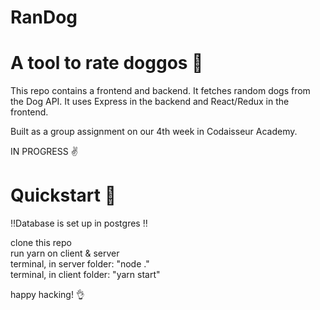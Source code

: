 # RanDog <br>
# A tool to rate doggos 🐶


This repo contains a frontend and backend. It fetches random dogs from the Dog API. It uses Express in the backend and React/Redux in the frontend.

Built as a group assignment on our 4th week in Codaisseur Academy.

IN PROGRESS ✌️

# Quickstart 🚀

‼️Database is set up in postgres ‼️

clone this repo <br>
run yarn on client & server <br>
terminal, in server folder: "node ." <br>
terminal, in client folder: "yarn start" <br>

happy hacking! 👌
